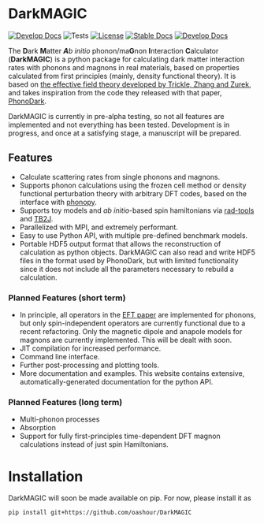 # DarkMAGIC
[![Develop Docs](https://img.shields.io/badge/status-pre--alpha-red)](https://oashour.github.io/DarkMAGIC/develop/)
![Tests](https://github.com/oashour/DarkMAGIC/actions/workflows/run_tests.yaml/badge.svg)
[![License](https://img.shields.io/badge/License-MIT-blue)](#license "Go to license section")
[![Stable Docs](https://img.shields.io/badge/docs-stable-blue)](https://oashour.github.io/DarkMAGIC/latest/)
[![Develop Docs](https://img.shields.io/badge/docs-develop-purple)](https://oashour.github.io/DarkMAGIC/develop/)
<!--![GitHub Release](https://img.shields.io/github/v/release/oashour/DarkMAGIC?include_prereleases)-->

The **D**ark **M**atter ***A****b* *initio* phonon/ma**G**non **I**nteraction **C**alculator (**DarkMAGIC**) is a python package for calculating dark matter interaction rates with phonons and magnons in real materials, based on properties calculated from first principles (mainly, density functional theory). It is based on [the effective field theory developed by Trickle, Zhang and Zurek](https://arxiv.org/abs/2009.13534), and takes inspiration from the code they released with that paper, [PhonoDark](https://github.com/tanner-trickle/PhonoDark). 

DarkMAGIC is currently in pre-alpha testing, so not all features are implemented and not everything has been tested. Development is in progress, and once at a satisfying stage, a manuscript will be prepared.

## Features
* Calculate scattering rates from single phonons and magnons.
* Supports phonon calculations using the frozen cell method or density functional perturbation theory with arbitrary DFT codes, based on the interface with [phonopy](https://phonopy.github.io/phonopy/).
* Supports toy models and *ab initio*-based spin hamiltonians via [rad-tools](https://rad-tools.org/en/stable/) and [TB2J](https://tb2j.readthedocs.io/en/latest/).
* Parallelized with MPI, and extremely performant.
* Easy to use Python API, with multiple pre-defined benchmark models.
* Portable HDF5 output format that allows the reconstruction of calculation as python objects. DarkMAGIC can also read and write HDF5 files in the format used by PhonoDark, but with limited functionality since it does not include all the parameters necessary to rebuild a calculation.

### Planned Features (short term)
* In principle, all operators in the [EFT paper](https://arxiv.org/abs/2009.13534) are implemented for phonons, but only spin-independent operators are currently functional due to a recent refactoring. Only the magnetic dipole and anapole models for magnons are currently implemented. This will be dealt with soon.
* JIT compilation for increased performance.
* Command line interface.
* Further post-processing and plotting tools.
* More documentation and examples. This website contains extensive, automatically-generated documentation for the python API.

### Planned Features (long term)
* Multi-phonon processes
* Absorption
* Support for fully first-principles time-dependent DFT magnon calculations instead of just spin Hamiltonians.

# Installation
DarkMAGIC will soon be made available on pip. For now, please install it as

```shell
pip install git+https://github.com/oashour/DarkMAGIC
```